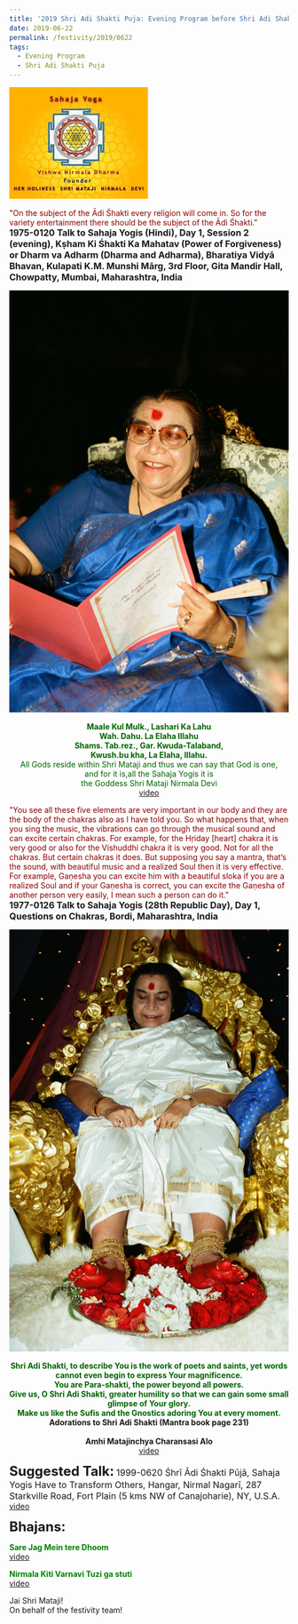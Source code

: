 ```yaml
---
title: '2019 Shri Adi Shakti Puja: Evening Program before Shri Adi Shakti Puja'
date: 2019-06-22
permalink: /festivity/2019/0622
tags:
  - Evening Program
  - Shri Adi Shakti Puja 
---
```


![PICTURE 1](/images/image1.png)

<p>
<font color="DarkRed">"On the subject of the Ādi Śhakti every religion will come in. So for the variety entertainment there should be the subject of the Ādi Śhakti."</font><br>
<font size="+0"><b>1975-0120 Talk to Sahaja Yogis (Hindi), Day 1, Session 2 (evening), Kṣham Ki Śhakti Ka Mahatav (Power of Forgiveness) or Dharm va Adharm (Dharma and Adharma), Bharatiya Vidyā Bhavan, Kulapati K.M. Munshi Mārg, 3rd Floor, Gita Mandir Hall, Chowpatty, Mumbai, Maharashtra, India</b></font>
</p>

<div style="text-align: center"><img src="/images/image110.png" /></div>

<p style="color:DarkGreen; text-align:center;">
<b>Maale Kul Mulk., Lashari Ka Lahu<br>
Wah. Dahu. La Elaha Illahu<br>
Shams. Tab.rez., Gar. Kwuda-Talaband,<br>
Kwush.bu kha, La Elaha, Illahu.</b><br>
All Gods reside within Shri Mataji and thus we can say that God is one,<br>
and for it is,all the Sahaja Yogis it is<br>
the Goddess Shri Mataji Nirmala Devi<br>
<a href="https://www.youtube.com/watch?v=R52efmGoGYQ">video</a>
</p>

<p>
<font color="DarkRed">"You see all these five elements are very important in our body and they are the body of the chakras also as I have told you. So what happens that, when you sing the music, the vibrations can go through the musical sound and can excite certain chakras. For example, for the Hṛiday [heart] chakra it is very good or also for the Vishuddhi chakra it is very good. Not for all the chakras. But certain chakras it does. But supposing you say a mantra, that’s the sound, with beautiful music and a realized Soul then it is very effective. For example, Gaṇesha you can excite him with a beautiful sloka if you are a realized Soul and if your Gaṇesha is correct, you can excite the Gaṇesha of another person very easily, I mean such a person can do it."</font><br>
<font size="+0"><b>1977-0126 Talk to Sahaja Yogis (28th Republic Day), Day 1, Questions on Chakras, Bordi, Maharashtra, India</b></font>
</p>

<div style="text-align: center"><img src="/images/image111.png" /></div>

<p style="text-align:center;">
<font color="DarkGreen"><b>Shri Adi Shakti, to describe You is the work of poets and saints, yet words cannot even begin to express Your magnificence.<br>
You are Para-shakti, the power beyond all powers.<br>
Give us, O Shri Adi Shakti, greater humility so that we can gain some small glimpse of Your glory.<br>
Make us like the Sufis and the Gnostics adoring You at every moment.</b></font><br>
<b>Adorations to Shri Adi Shakti (Mantra book page 231)</b><br>
<br>
<b>Amhi Matajinchya Charansasi Alo</b><br>
<a href="https://www.youtube.com/watch?v=HFCi8x1GiPI&feature=youtu.be">video</a>
</p>

<font size="+2"><b>Suggested Talk:</b></font> 
<font size="+0">1999-0620 Śhrī Ādi Śhakti Pūjā, Sahaja Yogis Have to Transform Others, Hangar, Nirmal Nagarī, 287 Starkville Road, Fort Plain (5 kms NW of Canajoharie), NY, U.S.A.</font>
<a href="https://www.youtube.com/watch?v=aN-Z4JjZqx4"> video</a><br>

<font size="+2"><b>Bhajans:</b></font>

<p>
<font color="green"><b>Sare Jag Mein tere Dhoom</b></font><br>
<a href="https://www.youtube.com/watch?v=arW9AP5V3tI"> video</a><br>
</p>

<p>
<font color="green"><b>Nirmala Kiti Varnavi Tuzi ga stuti</b></font><br>
<a href="https://www.youtube.com/watch?v=0AzZO9vlF8M">video</a>
</p>

Jai Shri Mataji!<br>
On behalf of the festivity team!